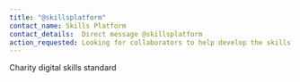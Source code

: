 ```yaml
---
title: "@skillsplatform"
contact_name: Skills Platform
contact_details:  Direct message @skillsplatform 
action_requested: Looking for collaborators to help develop the skills platform for charities
---
```

Charity digital skills standard